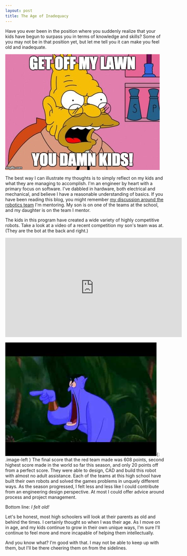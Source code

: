 ```yaml
---
layout: post
title: The Age of Inadequacy
---
```


Have you ever been in the position where you suddenly realize that your kids have begun to surpass you in terms
of knowledge and skills? Some of you may not be in that position yet, but let me tell you it can make you feel
old and inadequate. 

![simpsons](/img/simpsons-off-lawn.jpg)

The best way I can illustrate my thoughts is to simply reflect on my kids and what they are managing to 
accomplish. I'm an engineer by heart with a primary focus on software. I've dabbled in hardware, both 
electrical and mechanical, and believe I have a reasonable understanding of basics. If you have been reading
this blog, you might remember [my discussion around the robotics team](./2018-02-02-shortcut-to-nowhere) I'm mentoring. 
My son is on one of the teams at the school, and my daughter is on the team I mentor. 

The kids in this program have created a wide variety of highly competitive robots. Take a look at a video of a recent
competition my son's team was at. (They are the bot at the back and right.)

<iframe width="560" height="315" src="https://www.youtube.com/embed/ZKACwuPBMxc" frameborder="0" allow="autoplay; encrypted-media" allowfullscreen></iframe>

![aladin](/img/hqdefault.jpg){: .image-left } The final score that the red team made was 608 points, second highest score made in the world so far this season, and only 20 points off from a perfect score. 
They were able to design, CAD and build this robot with almost no adult assistance. Each of the teams at this high
school have built their own robots and solved the games problems in unquely different ways. As the season progressed, I felt less and less like I could contribute
from an engineering design perspective. At most I could offer advice around process and project management.

Bottom line: *I felt old!*

Let's be honest, most high schoolers will look at their parents as old and behind the times. I certainly thought so when I was their age. 
As I move on in age, and my kids continue to grow in their own unique ways, I'm sure I'll continue to feel more and
more incapable of helping them intellectually. 

And you know what? I'm good with that. I may not be able to keep up with them, but I'll be there cheering them on
from the sidelines.
